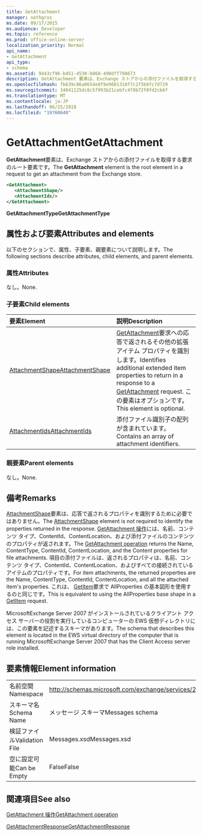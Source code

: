 ```yaml
---
title: GetAttachment
manager: sethgros
ms.date: 09/17/2015
ms.audience: Developer
ms.topic: reference
ms.prod: office-online-server
localization_priority: Normal
api_name:
- GetAttachment
api_type:
- schema
ms.assetid: 9443cf96-b451-4530-b868-490dff798673
description: GetAttachment 要素は、Exchange ストアからの添付ファイルを取得する要求のルート要素です。
ms.openlocfilehash: fb639c86a0654e8f9e9601310f7c2f5b0fc7d729
ms.sourcegitcommit: 34041125dc8c5f993b21cebfc4f8b72f0fd2cb6f
ms.translationtype: MT
ms.contentlocale: ja-JP
ms.lasthandoff: 06/25/2018
ms.locfileid: "19760640"
---
```

# <a name="getattachment"></a><span data-ttu-id="b732b-103">GetAttachment</span><span class="sxs-lookup"><span data-stu-id="b732b-103">GetAttachment</span></span>

<span data-ttu-id="b732b-104">**GetAttachment**要素は、Exchange ストアからの添付ファイルを取得する要求のルート要素です。</span><span class="sxs-lookup"><span data-stu-id="b732b-104">The **GetAttachment** element is the root element in a request to get an attachment from the Exchange store.</span></span> 
  
```xml
<GetAttachment>
   <AttachmentShape/>
   <AttachmentIds/>
</GetAttachment>
```

 <span data-ttu-id="b732b-105">**GetAttachmentType**</span><span class="sxs-lookup"><span data-stu-id="b732b-105">**GetAttachmentType**</span></span>
## <a name="attributes-and-elements"></a><span data-ttu-id="b732b-106">属性および要素</span><span class="sxs-lookup"><span data-stu-id="b732b-106">Attributes and elements</span></span>

<span data-ttu-id="b732b-107">以下のセクションで、属性、子要素、親要素について説明します。</span><span class="sxs-lookup"><span data-stu-id="b732b-107">The following sections describe attributes, child elements, and parent elements.</span></span>
  
### <a name="attributes"></a><span data-ttu-id="b732b-108">属性</span><span class="sxs-lookup"><span data-stu-id="b732b-108">Attributes</span></span>

<span data-ttu-id="b732b-109">なし。</span><span class="sxs-lookup"><span data-stu-id="b732b-109">None.</span></span>
  
### <a name="child-elements"></a><span data-ttu-id="b732b-110">子要素</span><span class="sxs-lookup"><span data-stu-id="b732b-110">Child elements</span></span>

|<span data-ttu-id="b732b-111">**要素**</span><span class="sxs-lookup"><span data-stu-id="b732b-111">**Element**</span></span>|<span data-ttu-id="b732b-112">**説明**</span><span class="sxs-lookup"><span data-stu-id="b732b-112">**Description**</span></span>|
|:-----|:-----|
|[<span data-ttu-id="b732b-113">AttachmentShape</span><span class="sxs-lookup"><span data-stu-id="b732b-113">AttachmentShape</span></span>](attachmentshape.md) <br/> |<span data-ttu-id="b732b-114">[GetAttachment](getattachment.md)要求への応答で返されるその他の拡張アイテム プロパティを識別します。</span><span class="sxs-lookup"><span data-stu-id="b732b-114">Identifies additional extended item properties to return in a response to a [GetAttachment](getattachment.md) request.</span></span> <span data-ttu-id="b732b-115">この要素はオプションです。</span><span class="sxs-lookup"><span data-stu-id="b732b-115">This element is optional.</span></span>  <br/> |
|[<span data-ttu-id="b732b-116">AttachmentIds</span><span class="sxs-lookup"><span data-stu-id="b732b-116">AttachmentIds</span></span>](attachmentids.md) <br/> |<span data-ttu-id="b732b-117">添付ファイル識別子の配列が含まれています。</span><span class="sxs-lookup"><span data-stu-id="b732b-117">Contains an array of attachment identifiers.</span></span>  <br/> |
   
### <a name="parent-elements"></a><span data-ttu-id="b732b-118">親要素</span><span class="sxs-lookup"><span data-stu-id="b732b-118">Parent elements</span></span>

<span data-ttu-id="b732b-119">なし。</span><span class="sxs-lookup"><span data-stu-id="b732b-119">None.</span></span>
  
## <a name="remarks"></a><span data-ttu-id="b732b-120">備考</span><span class="sxs-lookup"><span data-stu-id="b732b-120">Remarks</span></span>

<span data-ttu-id="b732b-121">[AttachmentShape](attachmentshape.md)要素は、応答で返されるプロパティを識別するために必要ではありません。</span><span class="sxs-lookup"><span data-stu-id="b732b-121">The [AttachmentShape](attachmentshape.md) element is not required to identify the properties returned in the response.</span></span> <span data-ttu-id="b732b-122">[GetAttachment 操作](getattachment-operation.md)には、名前、コンテンツ タイプ、ContentId、ContentLocation、および添付ファイルのコンテンツのプロパティが返されます。</span><span class="sxs-lookup"><span data-stu-id="b732b-122">The [GetAttachment operation](getattachment-operation.md) returns the Name, ContentType, ContentId, ContentLocation, and the Content properties for file attachments.</span></span> <span data-ttu-id="b732b-123">項目の添付ファイルは、返されるプロパティは、名前、コンテンツ タイプ、ContentId、ContentLocation、およびすべての接続されているアイテムのプロパティです。</span><span class="sxs-lookup"><span data-stu-id="b732b-123">For item attachments, the returned properties are the Name, ContentType, ContentId, ContentLocation, and all the attached item's properties.</span></span> <span data-ttu-id="b732b-124">これは、 [GetItem](getitem.md)要求で AllProperties の基本図形を使用するのと同じです。</span><span class="sxs-lookup"><span data-stu-id="b732b-124">This is equivalent to using the AllProperties base shape in a [GetItem](getitem.md) request.</span></span> 
  
<span data-ttu-id="b732b-125">MicrosoftExchange Server 2007 がインストールされているクライアント アクセス サーバーの役割を実行しているコンピューターの EWS 仮想ディレクトリには、この要素を記述するスキーマがあります。</span><span class="sxs-lookup"><span data-stu-id="b732b-125">The schema that describes this element is located in the EWS virtual directory of the computer that is running MicrosoftExchange Server 2007 that has the Client Access server role installed.</span></span>
  
## <a name="element-information"></a><span data-ttu-id="b732b-126">要素情報</span><span class="sxs-lookup"><span data-stu-id="b732b-126">Element information</span></span>

|||
|:-----|:-----|
|<span data-ttu-id="b732b-127">名前空間</span><span class="sxs-lookup"><span data-stu-id="b732b-127">Namespace</span></span>  <br/> |http://schemas.microsoft.com/exchange/services/2006/messages  <br/> |
|<span data-ttu-id="b732b-128">スキーマ名</span><span class="sxs-lookup"><span data-stu-id="b732b-128">Schema Name</span></span>  <br/> |<span data-ttu-id="b732b-129">メッセージ スキーマ</span><span class="sxs-lookup"><span data-stu-id="b732b-129">Messages schema</span></span>  <br/> |
|<span data-ttu-id="b732b-130">検証ファイル</span><span class="sxs-lookup"><span data-stu-id="b732b-130">Validation File</span></span>  <br/> |<span data-ttu-id="b732b-131">Messages.xsd</span><span class="sxs-lookup"><span data-stu-id="b732b-131">Messages.xsd</span></span>  <br/> |
|<span data-ttu-id="b732b-132">空に設定可能</span><span class="sxs-lookup"><span data-stu-id="b732b-132">Can be Empty</span></span>  <br/> |<span data-ttu-id="b732b-133">False</span><span class="sxs-lookup"><span data-stu-id="b732b-133">False</span></span>  <br/> |
   
## <a name="see-also"></a><span data-ttu-id="b732b-134">関連項目</span><span class="sxs-lookup"><span data-stu-id="b732b-134">See also</span></span>



[<span data-ttu-id="b732b-135">GetAttachment 操作</span><span class="sxs-lookup"><span data-stu-id="b732b-135">GetAttachment operation</span></span>](getattachment-operation.md)
  
[<span data-ttu-id="b732b-136">GetAttachmentResponse</span><span class="sxs-lookup"><span data-stu-id="b732b-136">GetAttachmentResponse</span></span>](getattachmentresponse.md)

